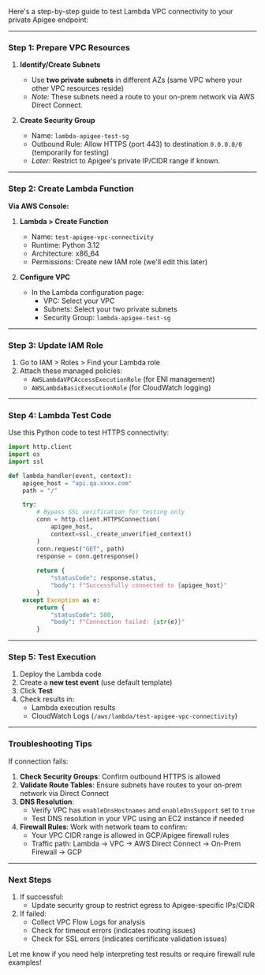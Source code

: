 Here's a step-by-step guide to test Lambda VPC connectivity to your private Apigee endpoint:

---

### **Step 1: Prepare VPC Resources**
1. **Identify/Create Subnets**
   - Use **two private subnets** in different AZs (same VPC where your other VPC resources reside)
   - *Note:* These subnets need a route to your on-prem network via AWS Direct Connect.

2. **Create Security Group**
   - Name: `lambda-apigee-test-sg`
   - Outbound Rule: Allow HTTPS (port 443) to destination `0.0.0.0/0` (temporarily for testing)
   - *Later:* Restrict to Apigee's private IP/CIDR range if known.

---

### **Step 2: Create Lambda Function**
**Via AWS Console:**
1. **Lambda > Create Function**
   - Name: `test-apigee-vpc-connectivity`
   - Runtime: Python 3.12
   - Architecture: x86_64
   - Permissions: Create new IAM role (we'll edit this later)

2. **Configure VPC**
   - In the Lambda configuration page:
     - VPC: Select your VPC
     - Subnets: Select your two private subnets
     - Security Group: `lambda-apigee-test-sg`

---

### **Step 3: Update IAM Role**
1. Go to IAM > Roles > Find your Lambda role
2. Attach these managed policies:
   - `AWSLambdaVPCAccessExecutionRole` (for ENI management)
   - `AWSLambdaBasicExecutionRole` (for CloudWatch logging)

---

### **Step 4: Lambda Test Code**
Use this Python code to test HTTPS connectivity:

```python
import http.client
import os
import ssl

def lambda_handler(event, context):
    apigee_host = "api.qa.xxxx.com"
    path = "/"

    try:
        # Bypass SSL verification for testing only
        conn = http.client.HTTPSConnection(
            apigee_host,
            context=ssl._create_unverified_context()
        )
        conn.request("GET", path)
        response = conn.getresponse()
        
        return {
            "statusCode": response.status,
            "body": f"Successfully connected to {apigee_host}"
        }
    except Exception as e:
        return {
            "statusCode": 500,
            "body": f"Connection failed: {str(e)}"
        }
```

---

### **Step 5: Test Execution**
1. Deploy the Lambda code
2. Create a **new test event** (use default template)
3. Click **Test**
4. Check results in:
   - Lambda execution results
   - CloudWatch Logs (`/aws/lambda/test-apigee-vpc-connectivity`)

---

### **Troubleshooting Tips**
If connection fails:
1. **Check Security Groups**: Confirm outbound HTTPS is allowed
2. **Validate Route Tables**: Ensure subnets have routes to your on-prem network via Direct Connect
3. **DNS Resolution**:
   - Verify VPC has `enableDnsHostnames` and `enableDnsSupport` set to `true`
   - Test DNS resolution in your VPC using an EC2 instance if needed
4. **Firewall Rules**: Work with network team to confirm:
   - Your VPC CIDR range is allowed in GCP/Apigee firewall rules
   - Traffic path: Lambda → VPC → AWS Direct Connect → On-Prem Firewall → GCP

---

### **Next Steps**
1. If successful:
   - Update security group to restrict egress to Apigee-specific IPs/CIDR
2. If failed:
   - Collect VPC Flow Logs for analysis
   - Check for timeout errors (indicates routing issues)
   - Check for SSL errors (indicates certificate validation issues)

Let me know if you need help interpreting test results or require firewall rule examples!
